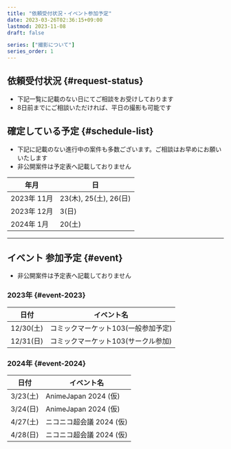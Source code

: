 ```yaml
---
title: "依頼受付状況・イベント参加予定"
date: 2023-03-26T02:36:15+09:00
lastmod: 2023-11-08
draft: false

series: ["撮影について"]
series_order: 1
---
```


## 依頼受付状況 {#request-status}

- 下記一覧に記載のない日にてご相談をお受けしております
- 8日前までにご相談いただければ、平日の撮影も可能です

## 確定している予定 {#schedule-list}

- 下記に記載のない進行中の案件も多数ございます。ご相談はお早めにお願いいたします
- 非公開案件は予定表へ記載しておりません

| 年月        | 日                     |
| ----------- | ---------------------- |
| 2023年 11月 | 23(木), 25(土), 26(日) |
| 2023年 12月 | 3(日)                  |
| 2024年 1月  | 20(土)          |

---

## イベント 参加予定 {#event}

- 非公開案件は予定表へ記載しておりません

### 2023年 {#event-2023}

| 日付      | イベント名                          |
| --------- | ----------------------------------- |
| 12/30(土) | コミックマーケット103(一般参加予定)     |
| 12/31(日) | コミックマーケット103(サークル参加) |

### 2024年 {#event-2024}

| 日付     | イベント名               |
| -------- | ------------------------ |
| 3/23(土) | AnimeJapan 2024 (仮)     |
| 3/24(日) | AnimeJapan 2024 (仮)     |
| 4/27(土) | ニコニコ超会議 2024 (仮) |
| 4/28(日) | ニコニコ超会議 2024 (仮) |